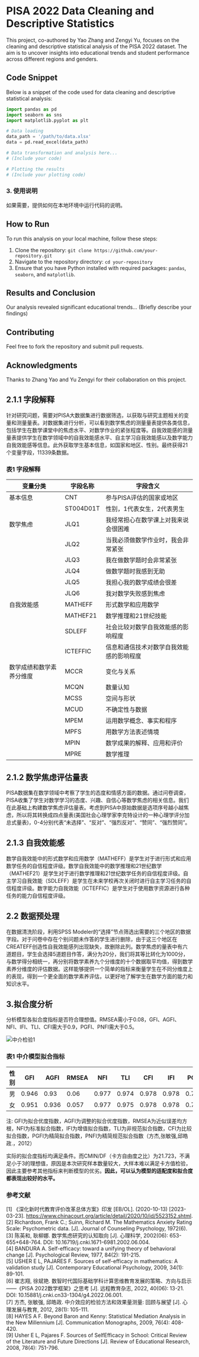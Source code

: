 # PISA 2022 Data Cleaning and Descriptive Statistics

This project, co-authored by Yao Zhang and Zengyi Yu, focuses on the cleaning and descriptive statistical analysis of the PISA 2022 dataset. The aim is to uncover insights into educational trends and student performance across different regions and genders.
## Code Snippet

Below is a snippet of the code used for data cleaning and descriptive statistical analysis:

```python
import pandas as pd
import seaborn as sns
import matplotlib.pyplot as plt

# Data loading
data_path = '/path/to/data.xlsx'
data = pd.read_excel(data_path)

# Data transformation and analysis here...
# (Include your code)

# Plotting the results
# (Include your plotting code)
```
### 3. 使用说明
如果需要，提供如何在本地环境中运行代码的说明。


## How to Run

To run this analysis on your local machine, follow these steps:
1. Clone the repository: `git clone https://github.com/your-repository.git`
2. Navigate to the repository directory: `cd your-repository`
3. Ensure that you have Python installed with required packages: `pandas`, `seaborn`, and `matplotlib`.

## Results and Conclusion

Our analysis revealed significant educational trends... (Briefly describe your findings)
## Contributing

Feel free to fork the repository and submit pull requests.

## Acknowledgments

Thanks to Zhang Yao and Yu Zengyi for their collaboration on this project.

## 2.1.1 字段解释

针对研究问题，需要对PISA大数据集进行数据筛选，以获取与研究主题相关的变量和测量量表。对数据集进行分析，可以看到数学焦虑的测量量表提供各类信息，包括学生在数学课堂中的焦虑水平、对数学作业的紧张程度等。自我效能感的测量量表提供学生在数学领域中的自我效能感水平、自主学习自我效能感以及数字能力自我效能感等信息。此外获取学生基本信息，如国家和地区、性别。最终获得21个变量字段，11339条数据。

### 表1 字段解释

| 变量分类 | 字段名称   | 字段含义                                   |
|------|--------|----------------------------------------|
| 基本信息 | CNT    | 参与PISA评估的国家或地区                        |
|      | ST004D01T | 性别，1代表女生，2代表男生                       |
| 数学焦虑 | JLQ1   | 我经常担心在数学课上对我来说会很困难                    |
|      | JLQ2   | 当我必须做数学作业时，我会非常紧张                    |
|      | JLQ3   | 我在做数学题时会非常紧张                         |
|      | JLQ4   | 做数学题时我感到无助                           |
|      | JLQ5   | 我担心我的数学成绩会很差                         |
|      | JLQ6   | 我对数学失败感到焦虑                           |
| 自我效能感 | MATHEFF | 形式数学和应用数学                           |
|      | MATHEF21 | 数学推理和21世纪技能                         |
|      | SDLEFF | 社会比较对数学自我效能感的影响程度                  |
|      | ICTEFFIC | 信息和通信技术对数学自我效能感的影响程度             |
| 数学成绩和数学素养分维度 | MCCR   | 变化与关系                                 |
|      | MCQN   | 数量认知                                 |
|      | MCSS   | 空间与形状                                 |
|      | MCUD   | 不确定性与数据                              |
|      | MPEM   | 运用数学概念、事实和程序                         |
|      | MPFS   | 用数学方法表述情境                             |
|      | MPIN   | 数学成果的解释、应用和评价                       |
|      | MPRE   | 数学推理                                  |

## 2.1.2 数学焦虑评估量表

PISA数据集在数学领域中考察了学生的态度和情感方面的数据。通过问卷调查，PISA收集了学生对数学学习的态度、兴趣、自信心等数学焦虑的相关信息。我们在此基础上构建数学焦虑评估量表。考虑到PISA中原始数据是选项序号越小越焦虑，所以将其转换成四点量表(美国社会心理学家李克特设计的一种心理学评分加总式量表)，0-4分别代表“未选择”、“反对”、“强烈反对”、“赞同”、“强烈赞同”。

## 2.1.3 自我效能感

数学自我效能中的形式数学和应用数学（MATHEFF）是学生对于进行形式和应用数学任务的自信程度评级。数学自我效能中的数学推理和21世纪数学（MATHEF21）是学生对于进行数学推理和21世纪数学任务的自信程度评级。自主学习自我效能（SDLEFF）是学生在未来学校再次关闭时进行自主学习任务的自信程度评级。数字能力自我效能（ICTEFFIC）是学生对于使用数字资源进行各种任务的能力自信程度评级。

## 2.2 数据预处理

在数据清洗阶段，利用SPSS Modeler的“选择”节点筛选出需要的三个地区的数据字段。对于问卷中存在个别问题未作答的学生进行删除，由于这三个地区在CREATEFF创造性自我效能感列出现缺失，故删除此列。数学焦虑的量表中有六道题目，学生会选择5道题目作答，满分为20分，我们将其等比转化为1000分，与数学得分相统一，再分别将数学素养九个分维度的十个数据取平均值，得到数学素养分维度的评估数据。这样能够提供一个简单的指标来衡量学生在不同分维度上的表现，得到一个更全面的数学素养评估，以更好地了解学生在数学方面的能力和知识水平。

## 3.拟合度分析
分析模型各拟合度指标是否符合理想值。RMSEA需小于0.08，GFI、AGFI、NFI、IFI、TLI、CFI需大于0.9，PGFI、PNFI需大于0.5。

![中介检验1](https://github.com/yuzengyi/Gccce_yao/blob/main/Image/%E4%B8%AD%E4%BB%8B%E6%A3%80%E9%AA%8C1.png)


### 表1 中介模型拟合指标

| 性别 | GFI  | AGFI | RMSEA | NFI  | TLI  | CFI  | IFI  | PGFI | PNFI |
|----|------|------|-------|------|------|------|------|------|------|
| 男  | 0.946 | 0.93 | 0.06  | 0.977 | 0.974 | 0.978 | 0.978 | 0.73 | 0.843 |
| 女  | 0.951 | 0.936 | 0.057 | 0.977 | 0.975 | 0.978 | 0.978 | 0.734 | 0.843 |

注: GFI为拟合优度指数，AGFI为调整的拟合优度指数，RMSEA为近似误差均方根，NFI为标准拟合指数，IFI为增值拟合指数，TLI为非规范拟合指数，CFI为比较拟合指数，PGFI为精简拟合指数，PNFI为精简规范拟合指数（方杰,张敏强,邱皓政.，2012）

实际的拟合度指标均满足条件。而CMIN/DF（卡方自由度之比）为21.723，不满足小于3的理想值，原因是本次研究样本数量较大，大样本难以满足卡方值检验，因此主要参考其他指标来判断模型的优劣。**因此，可以认为模型的适配度和拟合度都表现出较好的水平。**

### 参考文献

[1] 《深化新时代教育评价改革总体方案》印发 [EB/OL]. (2020-10-13) [2023-03-23]. https://www.chinacourt.org/article/detail/2020/10/id/5523152.shtml.  
[2] Richardson, Frank C.; Suinn, Richard M. The Mathematics Anxiety Rating Scale: Psychometric data. [J]. Journal of Counseling Psychology, 1972(6).  
[3] 陈英和, 耿柳娜. 数学焦虑研究的认知取向 [J]. 心理科学, 2002(06): 653-655+648-764. DOI: 10.16719/j.cnki.1671-6981.2002.06.004.  
[4] BANDURA A. Self-efficacy: toward a unifying theory of behavioral change [J]. Psychological Review, 1977, 84(2): 191-215.  
[5] USHER E L, PAJARES F. Sources of self-efficacy in mathematics: A validation study [J]. Contemporary Educational Psychology, 2009, 34(1): 89-101.  
[6] 崔志翔, 徐斌艳. 数智时代国际基础学科计算思维教育发展的策略、方向与启示——《PISA 2022数学框架》之思考 [J]. 远程教育杂志, 2022, 40(06): 13-21. DOI: 10.15881/j.cnki.cn33-1304/g4.2022.06.001.  
[7] 方杰, 张敏强, 邱皓政. 中介效应的检验方法和效果量测量: 回顾与展望 [J]. 心理发展与教育, 2012, 28(1): 105-111.  
[8] HAYES A F. Beyond Baron and Kenny: Statistical Mediation Analysis in the New Millennium [J]. Communication Monographs, 2009, 76(4): 408-420.  
[9] Usher E L, Pajares F. Sources of SelfEfficacy in School: Critical Review of the Literature and Future Directions [J]. Review of Educational Research, 2008, 78(4): 751-796.
